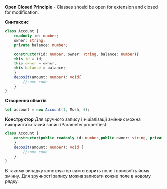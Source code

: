 **Open Closed Principle** - Classes should be open for extension
and closed for modification.

**Синтаксис**
```typeScript
class Account {
	readonly id: number;
	owner: string;
	private balance: number;
	
	constructor(id: number, owner: string, balance: number){
	this.id = id;
	this.owner = owner;
	this.balance = balance;
	}
	deposit(amount: number): void{
		//some code
	}
}
```

**Створення обєктів**
```typeScript
let account = new Account(1, Mosh, 0);
```

**Конструктор**
Для зручного запису і ініціалізації змінних можна використати такий запис (Parameter properties):
```typeScript
class Account {  
    constructor(public readonly id: number,public owner: string, private balance: number){  
    }  
    deposit(amount: number): void {  
        //some code  
    }  
}
```
В такому випадку конструктор сам створить поле і присвоїть йому змінну.
Для зручності запису можна записати кожне поле в новому рядку.


